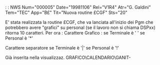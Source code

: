  :  : NWS Num="000005" Date="19981106" Rel="V1R4" Atr="G. Galdini" Tem="TEC" App="B£" Tit="Nuova routine £CGF" Sts="20"

E' stata realizzata la routine £CGF, che va lanciata all'inizio dei Pgm che potrebbero avere "grafici" su personal (se il lavoro non si chiama DSPxx) ritorna 10 caratteri. Per ora : 
Carattere Grafico : 
se Terminale è     ' '
se Personal è      '*'

Carattere separatore
se Terminale è     '|'
se Personal è      '!'

Già inserita nella visualizzaz. GRAFICO\CALENDARIO\GANIT-

